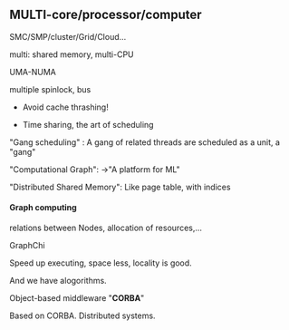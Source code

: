 ## MULTI-core/processor/computer

SMC/SMP/cluster/Grid/Cloud...

multi: shared memory, multi-CPU

UMA-NUMA

multiple spinlock, bus

- Avoid cache thrashing!

- Time sharing, the  art of scheduling

"Gang scheduling" : A gang of related threads are scheduled as a unit, a "gang"

"Computational Graph": ->"A platform for ML"

"Distributed Shared Memory":  Like page table, with indices



#### Graph computing

relations between Nodes, allocation of resources,...

GraphChi

Speed up executing, space less, locality is good.

And we have alogorithms.

Object-based middleware "**CORBA**"

Based on CORBA. Distributed systems.